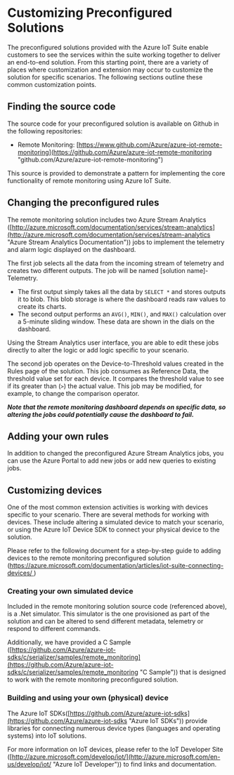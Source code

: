 <properties
	pageTitle="Microsoft Azure IoT Suite guidance on customizing preconfigured solutions | Microsoft Azure"
	description="This will provide guidnace on customizing Azure IoT Suite preconfigured solutions."
	services=""
	documentationCenter=".net"
	authors="stevehob"
	manager="kevinmil"
	editor=""/>

<tags
     ms.service="na"
     ms.devlang="na"
     ms.topic="article"
     ms.tgt_pltfrm="na"
     ms.workload="tbd"
     ms.date="09/22/2015"
     ms.author="stevehob"/>

# Customizing Preconfigured Solutions
The preconfigured solutions provided with the Azure IoT Suite enable customers to see the services within the suite working together to deliver an end-to-end solution.  From this starting point, there are a variety of places where customization and extension may occur to customize the solution for specific scenarios.  The following sections outline these common customization points.

## Finding the source code
The source code for your preconfigured solution is available on Github in the following repositories:

- Remote Monitoring: [https://www.github.com/Azure/azure-iot-remote-monitoring](https://github.com/Azure/azure-iot-remote-monitoring "github.com/Azure/azure-iot-remote-monitoring")

This source is provided to demonstrate a pattern for implementing the core functionality of remote monitoring using Azure IoT Suite.

## Changing the preconfigured rules
The remote monitoring solution includes two Azure Stream Analytics ([http://azure.microsoft.com/documentation/services/stream-analytics](http://azure.microsoft.com/documentation/services/stream-analytics "Azure Stream Analytics Documentation")) jobs to implement the telemetry and alarm logic displayed on the dashboard.

The first job selects all the data from the incoming stream of telemetry and creates two different outputs.  The job will be named [solution name]-Telemetry.

- The first output simply takes all the data by `SELECT *` and stores outputs it to blob.  This blob storage is where the dashboard reads raw values to create its charts.
- The second output performs an `AVG()`, `MIN()`, and `MAX()` calculation over a 5-minute sliding window.  These data are shown in the dials on the dashboard.

Using the Stream Analytics user interface, you are able to edit these jobs directly to alter the logic or add logic specific to your scenario.

The second job operates on the Device-to-Threshold values created in the Rules page of the solution.  This job consumes as Reference Data, the threshold value set for each device.  It compares the threshold value to see if its greater than (`>`) the actual value.  This job may be modified, for example, to change the comparison operator.

***Note that the remote monitoring dashboard depends on specific data, so altering the jobs could potentially cause the dashboard to fail.***

## Adding your own rules
In addition to changed the preconfigured Azure Stream Analytics jobs, you can use the Azure Portal to add new jobs or add new queries to existing jobs.

## Customizing devices
One of the most common extension activities is working with devices specific to your scenario.  There are several methods for working with devices.  These include altering a simulated device to match your scenario, or using the Azure IoT Device SDK to connect your physical device to the solution.

Please refer to the following document for a step-by-step guide to adding devices to the remote monitoring preconfigured solution ([https://azure.microsoft.com/documentation/articles/iot-suite-connecting-devices/ ](https://azure.microsoft.com/documentation/articles/iot-suite-connecting-devices/  "Iot Suite Connecting Devices"))

### Creating your own simulated device
Included in the remote monitoring solution source code (referenced above), is a .Net simulator.  This simulator is the one provisioned as part of the solution and can be altered to send different metadata, telemetry or respond to different commands.

Additionally, we have provided a C Sample ([https://github.com/Azure/azure-iot-sdks/c/serializer/samples/remote_monitoring](https://github.com/Azure/azure-iot-sdks/c/serializer/samples/remote_monitoring "C Sample")) that is designed to work with the remote monitoring preconfigured solution.

### Building and using your own (physical) device
The Azure IoT SDKs([https://github.com/Azure/azure-iot-sdks](https://github.com/Azure/azure-iot-sdks "Azure IoT SDKs")) provide libraries for connecting numerous device types (languages and operating systems) into IoT solutions.


For more information on IoT devices, please refer to the IoT Developer Site ([http://azure.microsoft.com/develop/iot/](http://azure.microsoft.com/en-us/develop/iot/ "Azure IoT Developer")) to find links and documentation.


